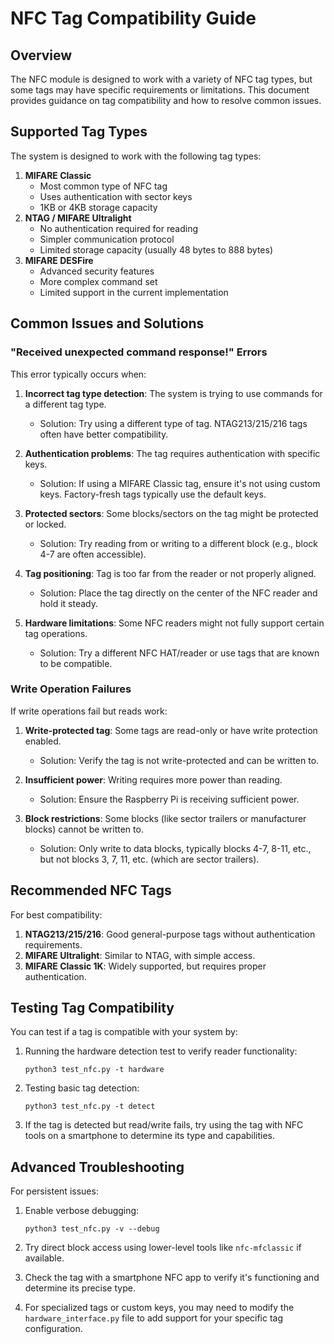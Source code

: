 # NFC Tag Compatibility Guide

## Overview

The NFC module is designed to work with a variety of NFC tag types, but some tags may have specific requirements or limitations. This document provides guidance on tag compatibility and how to resolve common issues.

## Supported Tag Types

The system is designed to work with the following tag types:

1. **MIFARE Classic**
   - Most common type of NFC tag
   - Uses authentication with sector keys
   - 1KB or 4KB storage capacity
2. **NTAG / MIFARE Ultralight**
   - No authentication required for reading
   - Simpler communication protocol
   - Limited storage capacity (usually 48 bytes to 888 bytes)
3. **MIFARE DESFire**
   - Advanced security features
   - More complex command set
   - Limited support in the current implementation

## Common Issues and Solutions

### "Received unexpected command response!" Errors

This error typically occurs when:

1. **Incorrect tag type detection**: The system is trying to use commands for a different tag type.

   - Solution: Try using a different type of tag. NTAG213/215/216 tags often have better compatibility.

2. **Authentication problems**: The tag requires authentication with specific keys.

   - Solution: If using a MIFARE Classic tag, ensure it's not using custom keys. Factory-fresh tags typically use the default keys.

3. **Protected sectors**: Some blocks/sectors on the tag might be protected or locked.

   - Solution: Try reading from or writing to a different block (e.g., block 4-7 are often accessible).

4. **Tag positioning**: Tag is too far from the reader or not properly aligned.

   - Solution: Place the tag directly on the center of the NFC reader and hold it steady.

5. **Hardware limitations**: Some NFC readers might not fully support certain tag operations.
   - Solution: Try a different NFC HAT/reader or use tags that are known to be compatible.

### Write Operation Failures

If write operations fail but reads work:

1. **Write-protected tag**: Some tags are read-only or have write protection enabled.

   - Solution: Verify the tag is not write-protected and can be written to.

2. **Insufficient power**: Writing requires more power than reading.

   - Solution: Ensure the Raspberry Pi is receiving sufficient power.

3. **Block restrictions**: Some blocks (like sector trailers or manufacturer blocks) cannot be written to.
   - Solution: Only write to data blocks, typically blocks 4-7, 8-11, etc., but not blocks 3, 7, 11, etc. (which are sector trailers).

## Recommended NFC Tags

For best compatibility:

1. **NTAG213/215/216**: Good general-purpose tags without authentication requirements.
2. **MIFARE Ultralight**: Similar to NTAG, with simple access.
3. **MIFARE Classic 1K**: Widely supported, but requires proper authentication.

## Testing Tag Compatibility

You can test if a tag is compatible with your system by:

1. Running the hardware detection test to verify reader functionality:

   ```
   python3 test_nfc.py -t hardware
   ```

2. Testing basic tag detection:

   ```
   python3 test_nfc.py -t detect
   ```

3. If the tag is detected but read/write fails, try using the tag with NFC tools on a smartphone to determine its type and capabilities.

## Advanced Troubleshooting

For persistent issues:

1. Enable verbose debugging:

   ```
   python3 test_nfc.py -v --debug
   ```

2. Try direct block access using lower-level tools like `nfc-mfclassic` if available.

3. Check the tag with a smartphone NFC app to verify it's functioning and determine its precise type.

4. For specialized tags or custom keys, you may need to modify the `hardware_interface.py` file to add support for your specific tag configuration.
